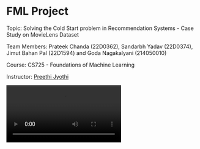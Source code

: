 # FML Project

Topic: Solving the Cold Start problem in Recommendation Systems - Case Study on MovieLens Dataset

Team Members: Prateek Chanda (22D0362), Sandarbh Yadav (22D0374), Jimut Bahan Pal (22D1594) and Goda Nagakalyani (214050010)

Course: CS725 - Foundations of Machine Learning

Instructor: [Preethi Jyothi](https://www.cse.iitb.ac.in/~pjyothi/)

![](fml.mp4)
